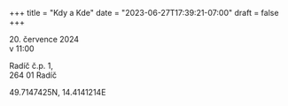 +++
title = "Kdy a Kde"
date = "2023-06-27T17:39:21-07:00"
draft = false
+++

20\. července 2024 \
v 11:00

Radíč č.p. 1,\
264 01 Radíč

49.7147425N, 14.4141214E
